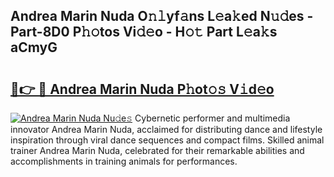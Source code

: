 ## Andrea Marin Nuda O𝚗𝚕yf𝚊ns L𝚎a𝚔ed N𝚞𝚍es - Part-8D0 P𝚑𝚘tos Vi𝚍𝚎o - H𝚘𝚝 Part L𝚎a𝚔s aCmyG

# <h2><a href="http://kf5tvo.oniu.top/?m=Andrea+Marin+Nuda">🔗👉 🔴 Andrea Marin Nuda P𝚑ot𝚘𝚜 V𝚒d𝚎o</a></h2>

[![Andrea Marin Nuda Nu𝚍e𝚜](https://i.imgur.com/0qMVB7G.gif)](http://kf5tvo.oniu.top/?m=Andrea+Marin+Nuda)
Cybernetic performer and multimedia innovator Andrea Marin Nuda, acclaimed for distributing dance and lifestyle inspiration through viral dance sequences and compact films. Skilled animal trainer Andrea Marin Nuda, celebrated for their remarkable abilities and accomplishments in training animals for performances.  
